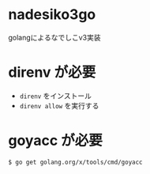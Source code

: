 # nadesiko3go

golangによるなでしこv3実装

# direnv が必要

- ``direnv`` をインストール
- ``direnv allow`` を実行する

# goyacc が必要

```
$ go get golang.org/x/tools/cmd/goyacc
```


